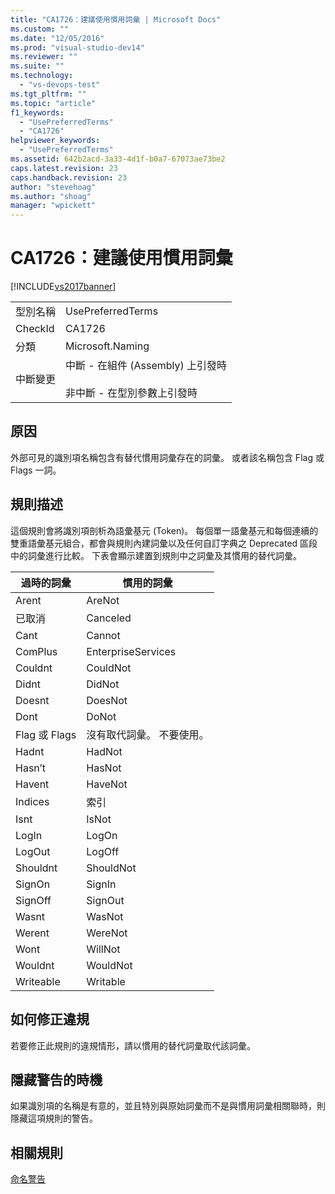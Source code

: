 ```yaml
---
title: "CA1726：建議使用慣用詞彙 | Microsoft Docs"
ms.custom: ""
ms.date: "12/05/2016"
ms.prod: "visual-studio-dev14"
ms.reviewer: ""
ms.suite: ""
ms.technology: 
  - "vs-devops-test"
ms.tgt_pltfrm: ""
ms.topic: "article"
f1_keywords: 
  - "UsePreferredTerms"
  - "CA1726"
helpviewer_keywords: 
  - "UsePreferredTerms"
ms.assetid: 642b2acd-3a33-4d1f-b0a7-67073ae73be2
caps.latest.revision: 23
caps.handback.revision: 23
author: "stevehoag"
ms.author: "shoag"
manager: "wpickett"
---
```

# CA1726：建議使用慣用詞彙
[!INCLUDE[vs2017banner](../code-quality/includes/vs2017banner.md)]

|||  
|-|-|  
|型別名稱|UsePreferredTerms|  
|CheckId|CA1726|  
|分類|Microsoft.Naming|  
|中斷變更|中斷 \- 在組件 \(Assembly\) 上引發時<br /><br /> 非中斷 \- 在型別參數上引發時|  
  
## 原因  
 外部可見的識別項名稱包含有替代慣用詞彙存在的詞彙。  或者該名稱包含 Flag 或 Flags 一詞。  
  
## 規則描述  
 這個規則會將識別項剖析為語彙基元 \(Token\)。  每個單一語彙基元和每個連續的雙重語彙基元組合，都會與規則內建詞彙以及任何自訂字典之 Deprecated 區段中的詞彙進行比較。  下表會顯示建置到規則中之詞彙及其慣用的替代詞彙。  
  
|過時的詞彙|慣用的詞彙|  
|-----------|-----------|  
|Arent|AreNot|  
|已取消|Canceled|  
|Cant|Cannot|  
|ComPlus|EnterpriseServices|  
|Couldnt|CouldNot|  
|Didnt|DidNot|  
|Doesnt|DoesNot|  
|Dont|DoNot|  
|Flag 或 Flags|沒有取代詞彙。  不要使用。|  
|Hadnt|HadNot|  
|Hasn’t|HasNot|  
|Havent|HaveNot|  
|Indices|索引|  
|Isnt|IsNot|  
|LogIn|LogOn|  
|LogOut|LogOff|  
|Shouldnt|ShouldNot|  
|SignOn|SignIn|  
|SignOff|SignOut|  
|Wasnt|WasNot|  
|Werent|WereNot|  
|Wont|WillNot|  
|Wouldnt|WouldNot|  
|Writeable|Writable|  
  
## 如何修正違規  
 若要修正此規則的違規情形，請以慣用的替代詞彙取代該詞彙。  
  
## 隱藏警告的時機  
 如果識別項的名稱是有意的，並且特別與原始詞彙而不是與慣用詞彙相關聯時，則隱藏這項規則的警告。  
  
## 相關規則  
 [命名警告](../code-quality/naming-warnings.md)